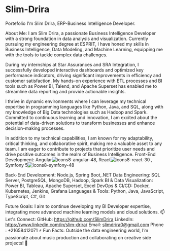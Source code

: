 # Slim-Drira
Portefolio
I'm Slim Drira, ERP-Business Intelligence Developer.

About Me:
I am Slim Drira, a passionate Business Intelligence Developer with a strong foundation in data analysis and visualization. Currently pursuing my engineering degree at ESPRIT, I have honed my skills in Business Intelligence, Data Modeling, and Machine Learning, equipping me with the tools to tackle complex data challenges.

During my internships at Star Assurances and SRA Integration, I successfully developed interactive dashboards and optimized key performance indicators, driving significant improvements in efficiency and customer satisfaction. My hands-on experience with ETL processes and BI tools such as Power BI, Talend, and Apache Superset has enabled me to streamline data reporting and provide actionable insights.

I thrive in dynamic environments where I can leverage my technical expertise in programming languages like Python, Java, and SQL, along with my knowledge of Big Data technologies such as Hadoop and Spark. Committed to continuous learning and innovation, I am excited about the potential of data-driven solutions to transform businesses and enhance decision-making processes.

In addition to my technical capabilities, I am known for my adaptability, critical thinking, and collaborative spirit, making me a valuable asset to any team. I am eager to contribute to projects that prioritize user needs and drive positive outcomes in the realm of Business Intelligence.
Front-End Development: Angular![icons8-angular-48](https://github.com/user-attachments/assets/8f54ce67-f6b7-486a-ba8a-86076b10592e), React![icons8-react-30](https://github.com/user-attachments/assets/f2c89dcd-56bd-4bdd-8170-4121252c787e)
, Symfony 5![icons8-symfony-48](https://github.com/user-attachments/assets/77e5b728-615e-43eb-a378-b5a33a71d8ec)

Back-End Development: Node.js, Spring Boot,.NET
Data Engineering: SQL Server, PostgreSQL, MongoDB, Hadoop, Spark
BI & Data Visualization: Power BI, Tableau, Apache Superset, Excel
DevOps & CI/CD: Docker, Kubernetes, Jenkins, Grafana
Languages & Tools: Python, Java, JavaScript, TypeScript, C#, Git 

Future Goals:
I aim to continue developing my BI Developer expertise, integrating more advanced machine learning models and cloud solutions.
📫 Let's Connect:
GitHub: https://github.com/SlimDrira
LinkedIn: https://www.linkedin.com/in/slim-drira/ 
Email: slimdrira0@gmail.com
Phone : +21658412071
⚡ Fun Facts:
Outside the data engineering world, I’m passionate about music production and collaborating on creative side projects! 🎵
